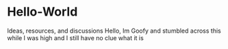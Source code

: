 # Hello-World
Ideas, resources, and discussions 
Hello, Im Goofy and stumbled across this while I was high and I still have no clue what it is
